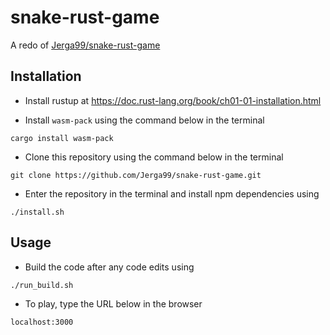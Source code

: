 # snake-rust-game
A redo of [Jerga99/snake-rust-game](https://github.com/Jerga99/snake-rust-game)

## Installation
- Install rustup at https://doc.rust-lang.org/book/ch01-01-installation.html

- Install `wasm-pack` using the command below in the terminal
```
cargo install wasm-pack
```

- Clone this repository using the command below in the terminal
```
git clone https://github.com/Jerga99/snake-rust-game.git
```

- Enter the repository in the terminal and install npm dependencies using
```
./install.sh
```

## Usage
- Build the code after any code edits using
```
./run_build.sh
```

- To play, type the URL below in the browser
```
localhost:3000
```

